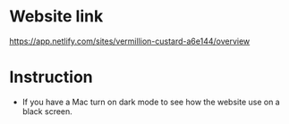 # Website link
https://app.netlify.com/sites/vermillion-custard-a6e144/overview

# Instruction
 - If you have a Mac turn on dark mode to see how the website use on a black screen.
